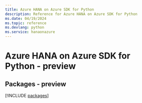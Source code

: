 ```yaml
---
title: Azure HANA on Azure SDK for Python
description: Reference for Azure HANA on Azure SDK for Python
ms.date: 04/19/2024
ms.topic: reference
ms.devlang: python
ms.service: hanaonazure
---
```

# Azure HANA on Azure SDK for Python - preview
## Packages - preview
[!INCLUDE [packages](hana-on-azure-index.md)]